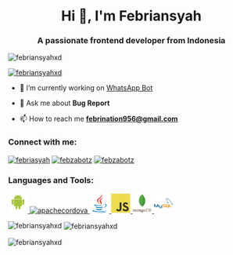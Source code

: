 <h1 align="center">Hi 👋, I'm Febriansyah</h1>
<h3 align="center">A passionate frontend developer from Indonesia</h3>

<p align="left"> <img src="https://komarev.com/ghpvc/?username=febriansyahxd&label=Profile%20views&color=0e75b6&style=flat" alt="febriansyahxd" /> </p>

<p align="left"> <a href="https://github.com/ryo-ma/github-profile-trophy"><img src="https://github-profile-trophy.vercel.app/?username=febriansyahxd" alt="febriansyahxd" /></a> </p>

- 🔭 I’m currently working on [WhatsApp Bot](youtube.com/c/febzabotz)

- 💬 Ask me about **Bug Report**

- 📫 How to reach me **febrination956@gmail.com**

<h3 align="left">Connect with me:</h3>
<p align="left">
<a href="https://fb.com/febriasyah" target="blank"><img align="center" src="https://raw.githubusercontent.com/rahuldkjain/github-profile-readme-generator/master/src/images/icons/Social/facebook.svg" alt="febriasyah" height="30" width="40" /></a>
<a href="https://instagram.com/febzabotz" target="blank"><img align="center" src="https://raw.githubusercontent.com/rahuldkjain/github-profile-readme-generator/master/src/images/icons/Social/instagram.svg" alt="febzabotz" height="30" width="40" /></a>
<a href="https://www.youtube.com/c/febzabotz" target="blank"><img align="center" src="https://raw.githubusercontent.com/rahuldkjain/github-profile-readme-generator/master/src/images/icons/Social/youtube.svg" alt="febzabotz" height="30" width="40" /></a>
</p>

<h3 align="left">Languages and Tools:</h3>
<p align="left"> <a href="https://developer.android.com" target="_blank" rel="noreferrer"> <img src="https://raw.githubusercontent.com/devicons/devicon/master/icons/android/android-original-wordmark.svg" alt="android" width="40" height="40"/> </a> <a href="https://cordova.apache.org/" target="_blank" rel="noreferrer"> <img src="https://www.vectorlogo.zone/logos/apache_cordova/apache_cordova-icon.svg" alt="apachecordova" width="40" height="40"/> </a> <a href="https://www.java.com" target="_blank" rel="noreferrer"> <img src="https://raw.githubusercontent.com/devicons/devicon/master/icons/java/java-original.svg" alt="java" width="40" height="40"/> </a> <a href="https://developer.mozilla.org/en-US/docs/Web/JavaScript" target="_blank" rel="noreferrer"> <img src="https://raw.githubusercontent.com/devicons/devicon/master/icons/javascript/javascript-original.svg" alt="javascript" width="40" height="40"/> </a> <a href="https://www.mongodb.com/" target="_blank" rel="noreferrer"> <img src="https://raw.githubusercontent.com/devicons/devicon/master/icons/mongodb/mongodb-original-wordmark.svg" alt="mongodb" width="40" height="40"/> </a> <a href="https://www.mysql.com/" target="_blank" rel="noreferrer"> <img src="https://raw.githubusercontent.com/devicons/devicon/master/icons/mysql/mysql-original-wordmark.svg" alt="mysql" width="40" height="40"/> </a> </p>

<p><img align="left" src="https://github-readme-stats.vercel.app/api/top-langs?username=febriansyahxd&show_icons=true&locale=en&layout=compact" alt="febriansyahxd" /></p>

<p>&nbsp;<img align="center" src="https://github-readme-stats.vercel.app/api?username=febriansyahxd&show_icons=true&locale=en" alt="febriansyahxd" /></p>

<p><img align="center" src="https://github-readme-streak-stats.herokuapp.com/?user=febriansyahxd&" alt="febriansyahxd" /></p>
